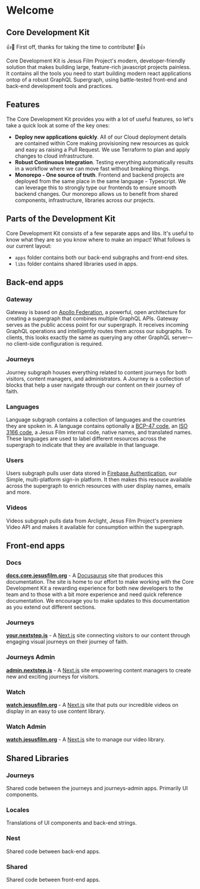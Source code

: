 # Welcome

## Core Development Kit

👍🎉 First off, thanks for taking the time to contribute! 🎉👍

Core Development Kit is Jesus Film Project's modern, developer-friendly solution that makes building large, feature-rich javascript projects painless. It contains all the tools you need to start building modern react applications ontop of a robust GraphQL Supergraph, using battle-tested front-end and back-end development tools and practices.

## Features

The Core Development Kit provides you with a lot of useful features, so let's take a quick look at some of the key ones:

- **Deploy new applications quickly**. All of our Cloud deployment details are contained within Core making provisioning new resources as quick and easy as raising a Pull Request. We use Terraform to plan and apply changes to cloud infrastructure.
- **Robust Continuous Integration**. Testing everything automatically results in a workflow where we can move fast without breaking things.
- **Monorepo - One source of truth**. Frontend and backend projects are deployed from the same place in the same language - Typescript. We can leverage this to strongly type our frontends to ensure smooth backend changes. Our monorepo allows us to benefit from shared components, infrastructure, libraries across our projects.

## Parts of the Development Kit

Core Development Kit consists of a few separate apps and libs. It's useful to know what they are so you know where to make an impact! What follows is our current layout:

- `apps` folder contains both our back-end subgraphs and front-end sites.
- `libs` folder contains shared libraries used in apps.

## Back-end apps

### Gateway

Gateway is based on [Apollo Federation](https://www.apollographql.com/docs/federation/), a powerful, open architecture for creating a supergraph that combines multiple GraphQL APIs. Gateway serves as the public access point for our supergraph. It receives incoming GraphQL operations and intelligently routes them across our subgraphs. To clients, this looks exactly the same as querying any other GraphQL server—no client-side configuration is required.

### Journeys

Journey subgraph houses everything related to content journeys for both visitors, content managers, and administrators. A Journey is a collection of blocks that help a user navigate through our content on their journey of faith.

### Languages

Language subgraph contains a collection of languages and the countries they are spoken in. A language contains optionally a [BCP-47 code](http://www.iana.org/assignments/language-subtag-registry/language-subtag-registry), an [ISO 3166 code](https://www.iso.org/iso-3166-country-codes.html), a Jesus Film internal code, native names, and translated names. These languages are used to label different resources across the supergraph to indicate that they are available in that language.

### Users

Users subgraph pulls user data stored in [Firebase Authentication](https://firebase.google.com/products/auth), our Simple, multi-platform
sign-in platform. It then makes this resouce available across the supergraph to enrich resources with user display names, emails and more.

### Videos

Videos subgraph pulls data from Arclight, Jesus Film Project's premiere Video API and makes it available for consumption within the supergraph.

## Front-end apps

### Docs

**[docs.core.jesusfilm.org](https://docs.core.jesusfilm.org)** - A [Docusaurus](https://docusaurus.io/) site that produces this documentation. The site is home to our effort to make working with the Core Development Kit a rewarding experience for both new developers to the team and to those with a bit more experience and need quick reference documentation. We encourage you to make updates to this documentation as you extend out different sections.

### Journeys

**[your.nextstep.is](https://your.nextstep.is/)** - A [Next.js](https://nextjs.org/) site connecting visitors to our content through engaging visual journeys on their journey of faith.

### Journeys Admin

**[admin.nextstep.is](https://admin.nextstep.is/)** - A [Next.js](https://nextjs.org/) site empowering content managers to create new and exciting journeys for visitors.

### Watch

**[watch.jesusfilm.org](https://watch.jesusfilm.org)** - A [Next.js](https://nextjs.org/) site that puts our incredible videos on display in an easy to use content library.

### Watch Admin

**[watch.jesusfilm.org](https://admin.watch.jesusfilm.org)** - A [Next.js](https://nextjs.org/) site to manage our video library.

## Shared Libraries

### Journeys

Shared code between the journeys and journeys-admin apps. Primarily UI components.

### Locales

Translations of UI components and back-end strings.

### Nest

Shared code between back-end apps.

### Shared

Shared code between front-end apps.
